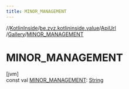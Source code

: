 ```yaml
---
title: MINOR_MANAGEMENT
---
```

//[KotlinInside](../../../../index.html)/[be.zvz.kotlininside.value](../../index.html)/[ApiUrl](../index.html)
/[Gallery](index.html)/[MINOR_MANAGEMENT](-m-i-n-o-r_-m-a-n-a-g-e-m-e-n-t.html)

# MINOR_MANAGEMENT

[jvm]\
const
val [MINOR_MANAGEMENT](-m-i-n-o-r_-m-a-n-a-g-e-m-e-n-t.html): [String](https://kotlinlang.org/api/latest/jvm/stdlib/kotlin/-string/index.html)




